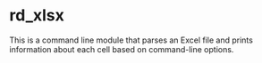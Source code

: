 # rd_xlsx
This is a command line module that parses an Excel file and prints information about each cell based on command-line options.